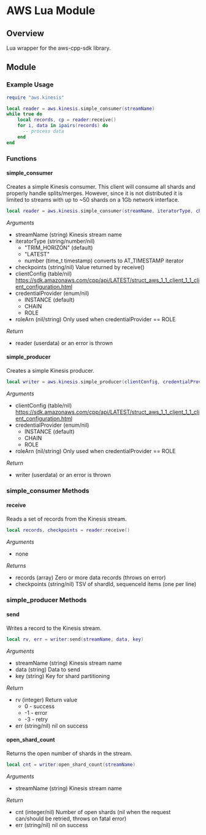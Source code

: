 # AWS Lua Module

## Overview
Lua wrapper for the aws-cpp-sdk library.

## Module

### Example Usage

```lua
require "aws.kinesis"

local reader = aws.kinesis.simple_consumer(streamName)
while true do
    local records, cp = reader:receive()
    for i, data in ipairs(records) do
      -- process data
    end
end
```

### Functions

#### simple_consumer

Creates a simple Kinesis consumer. This client will consume all shards and
properly handle splits/merges. However, since it is not distributed it is
limited to streams with up to ~50 shards on a 1Gb network interface.

```lua
local reader = aws.kinesis.simple_consumer(streamName, iteratorType, checkpoints, clientConfig, credentialProvider, roleArn)
```

*Arguments*
* streamName (string) Kinesis stream name
* iteratorType (string/number/nil)
    * "TRIM_HORIZON" (default)
    * "LATEST"
    * number (time_t timestamp) converts to AT_TIMESTAMP iterator
* checkpoints (string/nil) Value returned by receive()
* clientConfig (table/nil) https://sdk.amazonaws.com/cpp/api/LATEST/struct_aws_1_1_client_1_1_client_configuration.html
* credentialProvider (enum/nil)
    * INSTANCE (default)
    * CHAIN
    * ROLE
* roleArn (nil/string) Only used when credentialProvider == ROLE

*Return*
* reader (userdata) or an error is thrown

#### simple_producer

Creates a simple Kinesis producer.

```lua
local writer = aws.kinesis.simple_producer(clientConfig, credentialProvider, roleArn)
```

*Arguments*
* clientConfig (table/nil) https://sdk.amazonaws.com/cpp/api/LATEST/struct_aws_1_1_client_1_1_client_configuration.html
* credentialProvider (enum/nil)
    * INSTANCE (default)
    * CHAIN
    * ROLE
* roleArn (nil/string) Only used when credentialProvider == ROLE

*Return*
* writer (userdata) or an error is thrown

### simple_consumer Methods

#### receive

Reads a set of records from the Kinesis stream.

```lua
local records, checkpoints = reader:receive()
```

*Arguments*
* none

*Returns*
* records (array) Zero or more data records (throws on error)
* checkpoints (string/nil) TSV of shardId, sequenceId items (one per line)

### simple_producer Methods

#### send

Writes a record to the Kinesis stream.

```lua
local rv, err = writer:send(streamName, data, key)
```

*Arguments*
* streamName (string) Kinesis stream name
* data (string) Data to send
* key (string) Key for shard partitioning

*Return*
* rv  (integer) Return value
    * 0 - success
    * -1 - error
    * -3 - retry
* err (string/nil) nil on success

#### open_shard_count

Returns the open number of shards in the stream.

```lua
local cnt = writer:open_shard_count(streamName)
```

*Arguments*
* streamName (string) Kinesis stream name

*Return*
* cnt (integer/nil) Number of open shards (nil when the request can/should be retried, throws on fatal error)
* err (string/nil) nil on success
